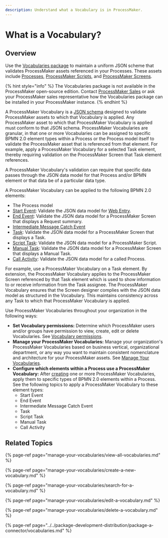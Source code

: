 ```yaml
---
description: Understand what a Vocabulary is in ProcessMaker.
---
```


# What is a Vocabulary?

## Overview

Use the [Vocabularies package](../../package-development-distribution/package-a-connector/vocabularies.md) to maintain a uniform JSON scheme that validates ProcessMaker assets referenced in your Processes. These assets include [Processes](../viewing-processes/what-is-a-process.md), [ProcessMaker Scripts](../scripts/what-is-a-script.md), and [ProcessMaker Screens](../design-forms/what-is-a-form.md).

{% hint style="info" %}
The Vocabularies package is not available in the ProcessMaker open-source edition. Contact [ProcessMaker Sales](mailto:sales@processmaker.com) or ask your ProcessMaker sales representative how the Vocabularies package can be installed in your ProcessMaker instance.
{% endhint %}

A ProcessMaker Vocabulary is a [JSON schema](https://json-schema.org) designed to validate ProcessMaker assets to which that Vocabulary is applied. Any ProcessMaker asset to which that ProcessMaker Vocabulary is applied must conform to that JSON schema. ProcessMaker Vocabularies are granular, in that one or more Vocabularies can be assigned to specific BPMN 2.0 element types within a Process or the Process model itself to validate the ProcessMaker asset that is referenced from that element. For example, apply a ProcessMaker Vocabulary for a selected Task element, thereby requiring validation on the ProcessMaker Screen that Task element references.

A ProcessMaker Vocabulary's validation can require that specific data passes through the JSON data model for that Process and/or BPMN element or that data be of a particular data type.

A ProcessMaker Vocabulary can be applied to the following BPMN 2.0 elements:

* The Process model
* [Start Event](../process-design/model-your-process/process-modeling-element-descriptions.md#start-event): Validate the JSON data model for [Web Entry](../../package-development-distribution/package-a-connector/web-entry.md).
* [End Event](../process-design/model-your-process/process-modeling-element-descriptions.md#end-event): Validate the JSON data model for a ProcessMaker Screen that displays a Request summary.
* [Intermediate Message Catch Event](../process-design/model-your-process/process-modeling-element-descriptions.md#intermediate-message-catch-event)
* [Task](../process-design/model-your-process/process-modeling-element-descriptions.md#task): Validate the JSON data model for a ProcessMaker Screen that displays a Task.
* [Script Task](../process-design/model-your-process/process-modeling-element-descriptions.md#script-task): Validate the JSON data model for a ProcessMaker Script.
* [Manual Task](../process-design/model-your-process/process-modeling-element-descriptions.md#manual-task): Validate the JSON data model for a ProcessMaker Screen that displays a Manual Task.
* [Call Activity](../process-design/model-your-process/process-modeling-element-descriptions.md#call-activity): Validate the JSON data model for a called Process.

For example, use a ProcessMaker Vocabulary on a Task element. By extension, the ProcessMaker Vocabulary applies to the ProcessMaker Screen referenced by that Task element which is used to show information to or receive information from the Task assignee. The ProcessMaker Vocabulary ensures that the Screen designer complies with the JSON data model as structured in the Vocabulary. This maintains consistency across any Task to which that ProcessMaker Vocabulary is applied.

Use ProcessMaker Vocabularies throughout your organization in the following ways:

* **Set Vocabulary permissions:** Determine which ProcessMaker users and/or groups have permission to view, create, edit or delete Vocabularies. See [Vocabulary permissions](../../processmaker-administration/permission-descriptions-for-users-and-groups.md#vocabularies).
* **Manage your ProcessMaker Vocabularies:** Manage your organization's ProcessMaker Vocabularies based on business vertical, organizational department, or any way you want to maintain consistent nomenclature and architecture for your ProcessMaker assets. See [Manage Your Vocabularies](manage-your-vocabularies/).
* **Configure which elements within a Process use a ProcessMaker Vocabulary:** After [creating](../environment-variable-management/manage-your-environment-variables/create-a-new-environment-variable.md#create-a-new-processmaker-environment-variable) one or more ProcessMaker Vocabularies, apply them to specific types of BPMN 2.0 elements within a Process. See the following topics to apply a ProcessMaker Vocabulary to these element types:
  * Start Event
  * End Event
  * Intermediate Message Catch Event
  * Task
  * Script Task
  * Manual Task
  * Call Activity

## Related Topics

{% page-ref page="manage-your-vocabularies/view-all-vocabularies.md" %}

{% page-ref page="manage-your-vocabularies/create-a-new-vocabulary.md" %}

{% page-ref page="manage-your-vocabularies/search-for-a-vocabulary.md" %}

{% page-ref page="manage-your-vocabularies/edit-a-vocabulary.md" %}

{% page-ref page="manage-your-vocabularies/delete-a-vocabulary.md" %}

{% page-ref page="../../package-development-distribution/package-a-connector/vocabularies.md" %}

